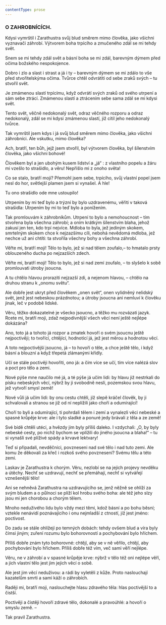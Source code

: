 ```yaml
---
contentType: prose
---
```


### O ZAHROBNÍCÍCH.

Kdysi vymrštil i Zarathustra svůj blud směrem mimo člověka, jako všichni vyznavači záhrobí. Výtvorem boha trpícího a zmučeného zdál se mi tehdy svět. 

Snem se mi tehdy zdál svět a básní boha se mi zdál, barevným dýmem před očima božského nespokojence. 

Dobro i zlo a slast i strast a já i ty – barevným dýmem se mi zdálo to vše před stvořitelskýma očima. Tvůrce chtěl odvrátiti od sebe zraků svých – tu stvořil svět. 

Je zmámenou slastí trpícímu, když odvrátí svých zraků od svého utrpení a sám sebe ztrácí. Zmámenou slastí a ztrácením sebe sama zdál se mi kdysi svět. 

Tento svět, věčně nedokonalý svět, odraz věčného rozporu a odraz nedokonalý, zdál se mi kdysi zmámenou slastí, již cítil jeho nedokonalý tvůrce. 

Tak vymrštil jsem kdys i já svůj blud směrem mimo člověka, jako všichni záhrobníci. Ale vskutku, mimo člověka? 

Ach, bratří, ten bůh, jejž jsem stvořil, byl výtvorem člověka, byl šílenstvím člověka, jako všichni bohové! 

Člověkem byl a jen ubohým kusem lidství a „já“ : z vlastního popelu a žáru mi vzešlo to strašidlo, a věru! Nepřišlo mi z onoho světa!

Co se stalo, bratří moji? Přemohl jsem sebe, trpícího, svůj vlastní popel jsem nesl do hor, světlejší plamen jsem si vynašel. A hle!

Tu ono strašidlo ode mne ustoupilo! 

Utrpením by mi teď bylo a trýzní by bylo uzdravenému, věřiti v taková strašidla: Utrpením by mi to teď bylo a ponížením.

Tak promlouvám k záhrobníkům. Utrpení to bylo a nemohoucnost – tím stvořena byla všechna záhrobí; a oním krátkým šílenstvím blaha, jehož zakusí jen ten, kdo trpí nejvíce. Mdloba to byla, jež jediným skokem, smrtelným skokem chce k nejzazšímu cíli, nebohá nevědomá mdloba, jež nechce už ani chtíti: ta stvořila všechny bohy a všechna záhrobí.

Věřte mi, bratří moji! Tělo to bylo, jež si nad tělem zoufalo,– to hmatalo prsty oblouzeného ducha po nejzazších zdech.

Věřte mi, bratří moji! Tělo to bylo, jež si nad zemí zoufalo, – to slyšelo k sobě promlouvati útroby jsoucna.

A tu chtělo hlavou proraziti nejzazší zdi, a nejenom hlavou, – chtělo na druhou stranu k „onomu světu“.

Ale dobře jest ukryt před člověkem „onen svět“, onen vylidněný nelidský svět, jenž jest nebeskou prázdnotou; a útroby jsoucna ani nemluví k člověku jinak, leč v podobě lidské.

Věru, těžko dokazatelné je všecko jsoucno, a těžko mu rozvázati jazyk. Rcete mi, bratří moji, zdaž nejpodivnější všech věcí není ještě nejlépe dokázána?

Ano, toto já a tohoto já rozpor a zmatek hovoří o svém jsoucnu ještě nejpoctivěji; to tvořící, chtějící, hodnotící já, jež jest měrou a hodnotou věcí.

A toto nejpoctivější jsoucno, já – to hovoří o těle, a chce ještě tělo, i když básní a blouzní a když třepetá zlámanými křídly.

Učí se stále poctivěji hovořiti, ono já: a čím více se učí, tím více nalézá slov a poct pro tělo a zemi.

Nové pýše mne naučilo mé já, a té pýše já učím lidi: by hlavu již nestrkali do písku nebeských věcí, nýbrž by ji svobodně nesli, pozemskou svou hlavu, jež vytvoří smysl země!

Nové vůli já učím lidi: by onu cestu chtěli, jíž slepě kráčel člověk, by ji schvalovali a stranou se již od ní neplížili jako choří a odumírající!

Choří to byli a odumírající, ti pohrdali tělem i zemí a vynalezli věci nebeské a spasné krůpěje krve: ale i tyto sladké a ponuré jedy brávali z těla a ze země!

Své bídě chtěli utéci, a hvězdy jim byly příliš daleko. I vzdychali: „O, by byly nebeské cesty, po nichž bychom se vplížili do jiného jsoucna a blaha!“ – tu si vynašli své plíživé spády a krvavé lektvary!

Teď si připadali, nevděčníci, povzneseni nad své tělo i nad tuto zemi. Ale komu že děkovali za křeč i rozkoš svého povznesení? Svému tělu a této zemi.

Laskav je Zarathustra k chorým. Věru, nezlobí se na jejich projevy nevděku a útěchy. Nechť se uzdravují, nechť se přemáhají, nechť si vytvářejí vznešenější tělo!

Ani se nehněvá Zarathustra na uzdravujícího se, jenž něžně se ohlíží za svým bludem a o půlnoci se plíží kol hrobu svého boha: ale též jeho slzy jsou mi jen chorobou a chorým tělem.

Mnoho neduživého lidu bylo vždy mezi těmi, kdož básní a po bohu běsní; vztekle nenávidí poznávajícího i onu nejmladší z ctností, jíž jest jméno: poctivost.

Do zadu se stále ohlížejí po temných dobách: tehdy ovšem blud a víra byly čímsi jiným; zuření rozumu bylo bohorovností a pochybování bylo hříchem.

Příliš dobře znám tyto bohorovné: chtějí, aby se v ně věřilo, chtějí, aby pochybování bylo hříchem. Příliš dobře též vím, več sami věří nejlépe.

Věru, ne v záhrobí a v spasné krůpěje krve: nýbrž v tělo též oni nejlépe věří, a jich vlastní tělo jest jim jejich věcí o sobě.

Ale jest jim věcí neduživou: a rádi by vyletěli z kůže. Proto naslouchají kazatelům smrti a sami káží o záhrobích.

Raději mi, bratří moji, naslouchejte hlasu zdravého těla: hlas poctivější to a čistší.

Poctivěji a čistěji hovoří zdravé tělo, dokonalé a pravoúhlé: a hovoří o smyslu země. –

  

Tak pravil Zarathustra.
